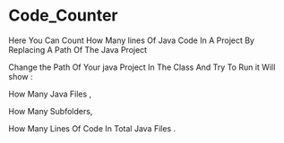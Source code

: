 # Code_Counter
Here You Can Count How Many lines Of Java Code In A Project By Replacing A Path Of The Java Project  



Change the Path Of Your java Project In The Class And Try To Run it Will show :

How Many Java Files ,

How Many Subfolders,

How Many Lines Of Code In Total Java Files .
